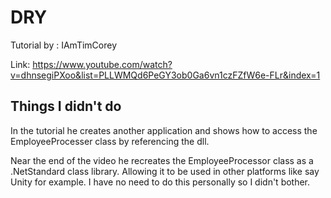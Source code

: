# DRY
Tutorial by : IAmTimCorey

Link: https://www.youtube.com/watch?v=dhnsegiPXoo&list=PLLWMQd6PeGY3ob0Ga6vn1czFZfW6e-FLr&index=1

## Things I didn't do
In the tutorial he creates another application and shows how to access the EmployeeProcesser class by referencing the dll. 

Near the end of the video he recreates the EmployeeProcessor class as a .NetStandard class library. Allowing it to be used in other platforms like say Unity for example. I have no need to do this personally so I didn't bother.